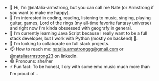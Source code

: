 - 👋 Hi, I’m @natalia-armstrong, but you can call me Nate (or Armstrong if you want to make me happy).
- 👀 I’m interested in coding, reading, listening to music, singing, playing guitar, games, Lord of the rings (my all-time favorite fantasy universe) and right now I'm kinda obssessed with geografy in general.
- 🌱 I’m currently learning Java Script because I really want to be a full stack developer, but I work with Python (mostly on backend) 🐍.
- 💞️ I’m looking to collaborate on full stack projects.
- 📫 How to reach me: natalia.armstronggg@gmail.com or[ @nataliaarmstrong23](https://www.linkedin.com/in/nataliaarmstrong23/) on linkedin.
- 😄 Pronouns: she/her
- ⚡ Fun fact: To be honest, I cry with some emo music much more than I'm proud of...

<!---
natalia-armstrong/natalia-armstrong is a ✨ special ✨ repository because its `README.md` (this file) appears on your GitHub profile.
You can click the Preview link to take a look at your changes.
--->
